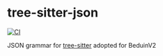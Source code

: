 # tree-sitter-json

[![CI](https://github.com/tree-sitter/tree-sitter-json/actions/workflows/ci.yml/badge.svg)](https://github.com/tree-sitter/tree-sitter-json/actions/workflows/ci.yml)

JSON grammar for [tree-sitter](https://github.com/tree-sitter/tree-sitter) adopted for BeduinV2
